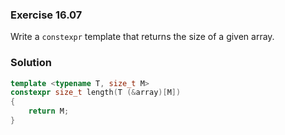 ### Exercise 16.07

Write a `constexpr` template that returns the size of a given array.

### Solution

```cpp
template <typename T, size_t M>
constexpr size_t length(T (&array)[M])
{
    return M;
}
```
